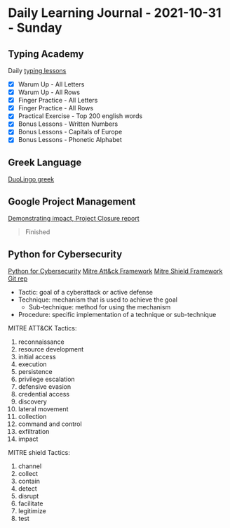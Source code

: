 # Daily Learning Journal - 2021-10-31 - Sunday

## Typing Academy

Daily [typing lessons](https://www.typing.academy/typing-tutor/lessons)

- [x] Warum Up - All Letters
- [x] Warum Up - All Rows
- [x] Finger Practice - All Letters
- [x] Finger Practice - All Rows
- [x] Practical Exercise - Top 200 english words
- [x] Bonus Lessons - Written Numbers
- [x] Bonus Lessons - Capitals of Europe
- [x] Bonus Lessons - Phonetic Alphabet

## Greek Language

[DuoLingo greek](https://www.duolingo.com/learn)

## Google Project Management

[Demonstrating impact, Project Closure report](https://www.coursera.org/learn/applying-project-management/home/week/4)

> Finished

## Python for Cybersecurity

[Python for Cybersecurity](https://www.coursera.org/learn/pythonforcybersecurity-introduction/home/welcome)
[Mitre Att&ck Framework](https://attack.mitre.org/)
[Mitre Shield Framework](https://shield.mitre.org/)
[Git rep](https://github.com/hposton/python-for-cybersecurity)

- Tactic: goal of a cyberattack or active defense
- Technique: mechanism that is used to achieve the goal
  - Sub-technique: method for using the mechanism
- Procedure: specific implementation of a technique or sub-technique

MITRE ATT&CK Tactics:

1. reconnaissance
2. resource development
3. initial access
4. execution
5. persistence
6. privilege escalation
7. defensive evasion
8. credential access
9. discovery
10. lateral movement
11. collection
12. command and control
13. exfiltration
14. impact

MITRE shield Tactics:

1. channel
2. collect
3. contain
4. detect
5. disrupt
6. facilitate
7. legitimize
8. test